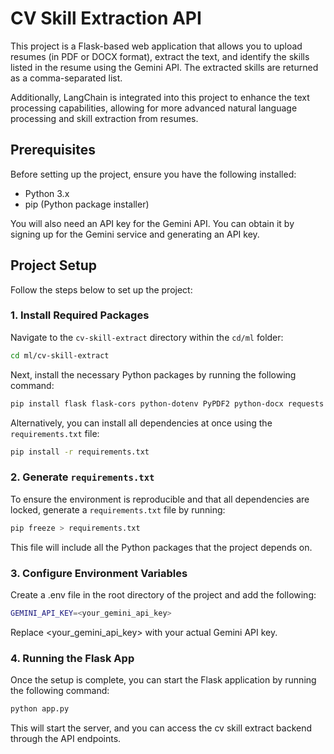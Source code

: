 # CV Skill Extraction API

This project is a Flask-based web application that allows you to upload resumes (in PDF or DOCX format), extract the text, and identify the skills listed in the resume using the Gemini API. The extracted skills are returned as a comma-separated list.

Additionally, LangChain is integrated into this project to enhance the text processing capabilities, allowing for more advanced natural language processing and skill extraction from resumes.

## Prerequisites

Before setting up the project, ensure you have the following installed:

- Python 3.x
- pip (Python package installer)


You will also need an API key for the Gemini API. You can obtain it by signing up for the Gemini service and generating an API key.

## Project Setup

Follow the steps below to set up the project:

### 1. Install Required Packages

Navigate to the `cv-skill-extract` directory within the `cd/ml` folder:

```bash
cd ml/cv-skill-extract
```

Next, install the necessary Python packages by running the following command:

```bash
pip install flask flask-cors python-dotenv PyPDF2 python-docx requests langchain openai gunicorn
```

Alternatively, you can install all dependencies at once using the `requirements.txt` file:

```bash
pip install -r requirements.txt
```

### 2. Generate `requirements.txt`

To ensure the environment is reproducible and that all dependencies are locked, generate a `requirements.txt` file by running:

```bash
pip freeze > requirements.txt
```

This file will include all the Python packages that the project depends on.

### 3. Configure Environment Variables

Create a .env file in the root directory of the project and add the following:

```bash
GEMINI_API_KEY=<your_gemini_api_key>
```
Replace <your_gemini_api_key> with your actual Gemini API key.

### 4. Running the Flask App

Once the setup is complete, you can start the Flask application by running the following command:

```bash
python app.py
```

This will start the server, and you can access the cv skill extract backend through the API endpoints.
